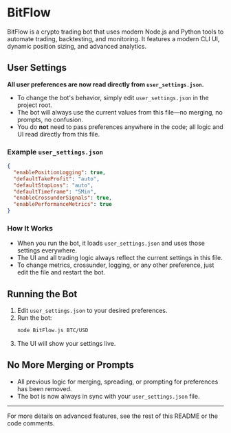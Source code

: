 # BitFlow

BitFlow is a crypto trading bot that uses modern Node.js and Python tools to automate trading, backtesting, and monitoring. It features a modern CLI UI, dynamic position sizing, and advanced analytics.

## User Settings

**All user preferences are now read directly from `user_settings.json`.**

- To change the bot's behavior, simply edit `user_settings.json` in the project root.
- The bot will always use the current values from this file—no merging, no prompts, no confusion.
- You do **not** need to pass preferences anywhere in the code; all logic and UI read directly from this file.

### Example `user_settings.json`
```json
{
  "enablePositionLogging": true,
  "defaultTakeProfit": "auto",
  "defaultStopLoss": "auto",
  "defaultTimeframe": "5Min",
  "enableCrossunderSignals": true,
  "enablePerformanceMetrics": true
}
```

### How It Works
- When you run the bot, it loads `user_settings.json` and uses those settings everywhere.
- The UI and all trading logic always reflect the current settings in this file.
- To change metrics, crossunder, logging, or any other preference, just edit the file and restart the bot.

## Running the Bot

1. Edit `user_settings.json` to your desired preferences.
2. Run the bot:
   ```sh
   node BitFlow.js BTC/USD
   ```
3. The UI will show your settings live.

## No More Merging or Prompts
- All previous logic for merging, spreading, or prompting for preferences has been removed.
- The bot is now always in sync with your `user_settings.json` file.

---

For more details on advanced features, see the rest of this README or the code comments.
